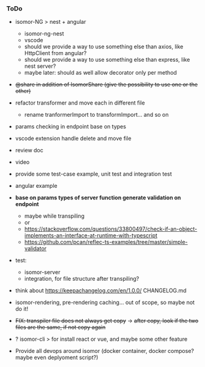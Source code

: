 ### ToDo

- isomor-NG > nest + angular
    - isomor-ng-nest
    - vscode
    - should we provide a way to use something else than axios, like HttpClient from angular?
    - should we provide a way to use something else than express, like nest server?
    - maybe later: should as well allow decorator only per method

- ~~@share in addition of IsomorShare (give the possibility to use one or the other)~~

- refactor transformer and move each in different file
    - rename tranformerImport to transformImport... and so on

- params checking in endpoint base on types

- vscode extension handle delete and move file

- review doc
- video
- provide some test-case example, unit test and integration test
- angular example


- **base on params types of server function generate validation on endpoint**
  - maybe while transpiling
  - or
  - https://stackoverflow.com/questions/33800497/check-if-an-object-implements-an-interface-at-runtime-with-typescript
  - https://github.com/pcan/reflec-ts-examples/tree/master/simple-validator



- test:
  - isomor-server
  - integration, for file structure after transpiling?

- think about https://keepachangelog.com/en/1.0.0/ CHANGELOG.md



- isomor-rendering, pre-rendering caching... out of scope, so maybe not do it!


- ~~FIX: transpiler file does not always get copy~~
  -> ~~after copy, look if the two files are the same, if not copy again~~

- ? isomor-cli > for install react or vue, and maybe some other feature

- Provide all devops around isomor (docker container, docker compose? maybe even deplyoment script?)
